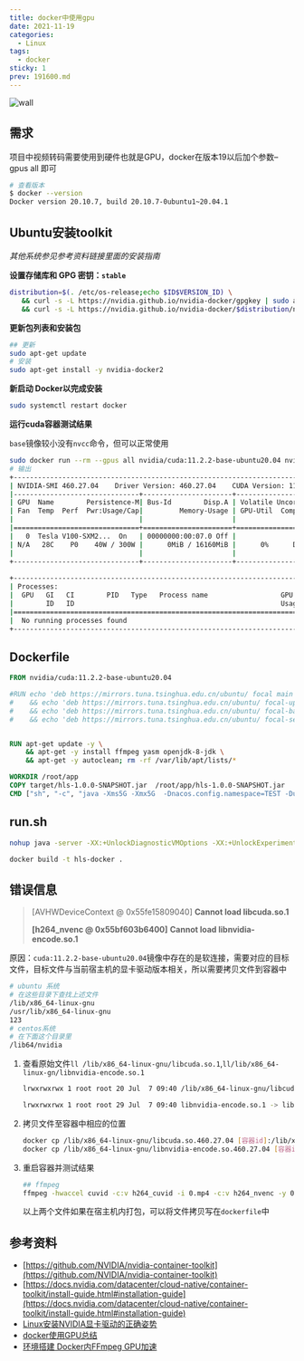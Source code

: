```yaml
---
title: docker中使用gpu
date: 2021-11-19
categories:
  - Linux
tags:
  - docker
sticky: 1
prev: 191600.md
---
```


![wall](https://gitee.com/snowyan/image/raw/master/2021/202111191756221.png)

<!-- more -->

## 需求

项目中视频转码需要使用到硬件也就是GPU，docker在版本19以后加个参数–gpus all 即可

```bash
# 查看版本
$ docker --version
Docker version 20.10.7, build 20.10.7-0ubuntu1~20.04.1
```

## Ubuntu安装toolkit

*其他系统参见参考资料链接里面的安装指南*

**设置存储库和 GPG 密钥：`stable`**

```bash
distribution=$(. /etc/os-release;echo $ID$VERSION_ID) \
   && curl -s -L https://nvidia.github.io/nvidia-docker/gpgkey | sudo apt-key add - \
   && curl -s -L https://nvidia.github.io/nvidia-docker/$distribution/nvidia-docker.list | sudo tee /etc/apt/sources.list.d/nvidia-docker.list
```

**更新包列表和安装包**

```bash
## 更新
sudo apt-get update
# 安装
sudo apt-get install -y nvidia-docker2
```

**新启动 Docker以完成安装**

```bash
sudo systemctl restart docker
```

**运行cuda容器测试结果**

`base`镜像较小没有`nvcc`命令，但可以正常使用

```bash
sudo docker run --rm --gpus all nvidia/cuda:11.2.2-base-ubuntu20.04 nvidia-smi
# 输出
+-----------------------------------------------------------------------------+
| NVIDIA-SMI 460.27.04    Driver Version: 460.27.04    CUDA Version: 11.2     |
|-------------------------------+----------------------+----------------------+
| GPU  Name        Persistence-M| Bus-Id        Disp.A | Volatile Uncorr. ECC |
| Fan  Temp  Perf  Pwr:Usage/Cap|         Memory-Usage | GPU-Util  Compute M. |
|                               |                      |               MIG M. |
|===============================+======================+======================|
|   0  Tesla V100-SXM2...  On   | 00000000:00:07.0 Off |                    0 |
| N/A   28C    P0    40W / 300W |      0MiB / 16160MiB |      0%      Default |
|                               |                      |                  N/A |
+-------------------------------+----------------------+----------------------+
                                                                               
+-----------------------------------------------------------------------------+
| Processes:                                                                  |
|  GPU   GI   CI        PID   Type   Process name                  GPU Memory |
|        ID   ID                                                   Usage      |
|=============================================================================|
|  No running processes found                                                 |
+-----------------------------------------------------------------------------+
```



## Dockerfile

```dockerfile
FROM nvidia/cuda:11.2.2-base-ubuntu20.04

#RUN echo 'deb https://mirrors.tuna.tsinghua.edu.cn/ubuntu/ focal main restricted universe multiverse' > /etc/apt/sources.list \
#    && echo 'deb https://mirrors.tuna.tsinghua.edu.cn/ubuntu/ focal-updates main restricted universe multiverse' >> /etc/apt/sources.list \
#    && echo 'deb https://mirrors.tuna.tsinghua.edu.cn/ubuntu/ focal-backports main restricted universe multiverse' >> /etc/apt/sources.list \
#    && echo 'deb https://mirrors.tuna.tsinghua.edu.cn/ubuntu/ focal-security main restricted universe multiverse' >> /etc/apt/sources.list


RUN apt-get update -y \
    && apt-get -y install ffmpeg yasm openjdk-8-jdk \
    && apt-get -y autoclean; rm -rf /var/lib/apt/lists/*

WORKDIR /root/app
COPY target/hls-1.0.0-SNAPSHOT.jar  /root/app/hls-1.0.0-SNAPSHOT.jar
CMD ["sh", "-c", "java -Xms5G -Xmx5G  -Dnacos.config.namespace=TEST -Duser.timezone=GMT+08 -XX:+UseG1GC -XX:MaxGCPauseMillis=200 -verbose:gc -XX:+PrintGCDetails -XX:+PrintGCTimeStamps -jar /root/app/hls-1.0.0-SNAPSHOT.jar"]
```

## run.sh

```bash
nohup java -server -XX:+UnlockDiagnosticVMOptions -XX:+UnlockExperimentalVMOptions -XX:+UseCGroupMemoryLimitForHeap -XX:+UseG1GC -XX:MaxGCPauseMillis=200 -verbose:gc -XX:+PrintGCDetails -XX:+PrintGCDateStamps -Xloggc:/data/logs/hls-service-gc.log -Deureka.client.serviceUrl.defaultZone=http://192.168.104.189:1111/eureka/ -Deureka.instance.metadata-map.subEnv=master -Dspring.profiles.active=test -Dlogging.config=/opt/apps/log4j.xml -jar /opt/apps/hls-1.0.0-SNAPSHOT.jar >/dev/null 2>&1 &
```

```bash
docker build -t hls-docker .
```

## 错误信息

> [AVHWDeviceContext @ 0x55fe15809040] **Cannot load libcuda.so.1**
>
> **[h264_nvenc @ 0x55bf603b6400]** **Cannot load libnvidia-encode.so.1**

原因：`cuda:11.2.2-base-ubuntu20.04`镜像中存在的是软连接，需要对应的目标文件，目标文件与当前宿主机的显卡驱动版本相关，所以需要拷贝文件到容器中

```bash
# ubuntu 系统
# 在这些目录下查找上述文件
/lib/x86_64-linux-gnu
/usr/lib/x86_64-linux-gnu
123
# centos系统
# 在下面这个目录里
/lib64/nvidia
```

1. 查看原始文件`ll /lib/x86_64-linux-gnu/libcuda.so.1`,`ll/lib/x86_64-linux-gn/libnvidia-encode.so.1 `

   ```bash
   lrwxrwxrwx 1 root root 20 Jul  7 09:40 /lib/x86_64-linux-gnu/libcuda.so.1 -> libcuda.so.460.27.04*
   
   lrwxrwxrwx 1 root root 29 Jul  7 09:40 libnvidia-encode.so.1 -> libnvidia-encode.so.460.27.04*
   ```

   

2. 拷贝文件至容器中相应的位置

   ```bash
   docker cp /lib/x86_64-linux-gnu/libcuda.so.460.27.04 [容器id]:/lib/x86_64-linux-gnu/
   docker cp /lib/x86_64-linux-gnu/libnvidia-encode.so.460.27.04 [容器id]:/lib/x86_64-linux-gnu/
   ```

3. 重启容器并测试结果

   ```bash
   ## ffmpeg
   ffmpeg -hwaccel cuvid -c:v h264_cuvid -i 0.mp4 -c:v h264_nvenc -y 00.mp4
   ```

   以上两个文件如果在宿主机内打包，可以将文件拷贝写在`dockerfile`中

## 参考资料

- [https://github.com/NVIDIA/nvidia-container-toolkit](https://github.com/NVIDIA/nvidia-container-toolkit)
- [https://docs.nvidia.com/datacenter/cloud-native/container-toolkit/install-guide.html#installation-guide](https://docs.nvidia.com/datacenter/cloud-native/container-toolkit/install-guide.html#installation-guide)
- [Linux安装NVIDIA显卡驱动的正确姿势](https://blog.csdn.net/wf19930209/article/details/81877822)
- [docker使用GPU总结](https://blog.csdn.net/weixin_43975924/article/details/104046790)
- [环境搭建 Docker内FFmpeg GPU加速](https://blog.csdn.net/sunt2018/article/details/107483599)

